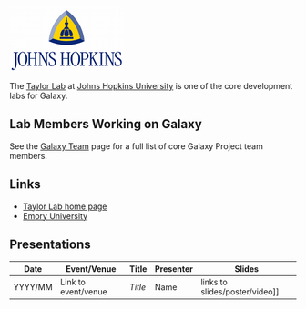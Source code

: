 [![JHU](/src/images/logos/JohnsHopkins.png)](http://bio.jhu.edu/directory/james-taylor/)

The [Taylor Lab](http://bio.jhu.edu/directory/james-taylor/) at [Johns Hopkins University](https://www.jhu.edu/) is one of the core development labs for Galaxy.

## Lab Members Working on Galaxy

See the [Galaxy Team](/src/galaxy-team/index.md) page for a full list of core Galaxy Project team members.

## Links

* [Taylor Lab home page](http://bio.jhu.edu/directory/james-taylor/)
* [Emory University](https://www.jhu.edu/)

## Presentations


| Date |  Event/Venue  |  Title  |  Presenter  |  Slides  | 
| ---- | ------------ | ------ | ---------- | ------- | 
| YYYY/MM |  Link to event/venue   |  *Title*  |  Name  |  links to slides/poster/video]]  | 
